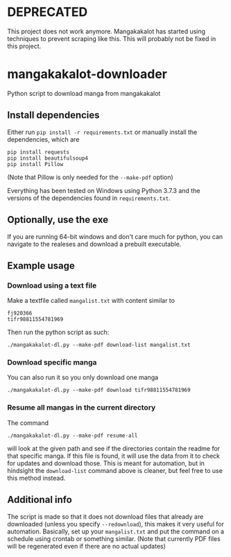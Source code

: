 # DEPRECATED
This project does not work anymore. Mangakakalot has started using techniques to prevent scraping like this. This will probably not be fixed in this project.

# mangakakalot-downloader
Python script to download manga from mangakakalot

## Install dependencies
Either run `pip install -r requirements.txt` or manually install the dependencies, which are
```
pip install requests
pip install beautifulsoup4
pip install Pillow
```
(Note that Pillow is only needed for the `--make-pdf` option)

Everything has been tested on Windows using Python 3.7.3 and the versions of the
dependencies found in `requirements.txt`.

## Optionally, use the exe
If you are running 64-bit windows and don't care much for python,
you can navigate to the realeses and download a prebuilt executable.

## Example usage

### Download using a text file
Make a textfile called `mangalist.txt` with content similar to
```
fj920366
tifr98811554781969
```
Then run the python script as such:
```
./mangakakalot-dl.py --make-pdf download-list mangalist.txt
```

### Download specific manga
You can also run it so you only download one manga
```
./mangakakalot-dl.py --make-pdf download tifr98811554781969
```

### Resume all mangas in the current directory
The command
```
./mangakakalot-dl.py --make-pdf resume-all
```
will look at the given path and see if the directories contain the readme for that specific manga.
If this file is found, it will use the data from it to check for updates and download those. This
is meant for automation, but in hindsight the `download-list` command above is cleaner, but feel free
to use this method instead.

## Additional info
The script is made so that it does not download files that already are downloaded (unless you specify `--redownload`),
this makes it very useful for automation. Basically, set up your `mangalist.txt` and put the command on a schedule using
crontab or something similar. (Note that currently PDF files will be regenerated even if there are no actual updates)
